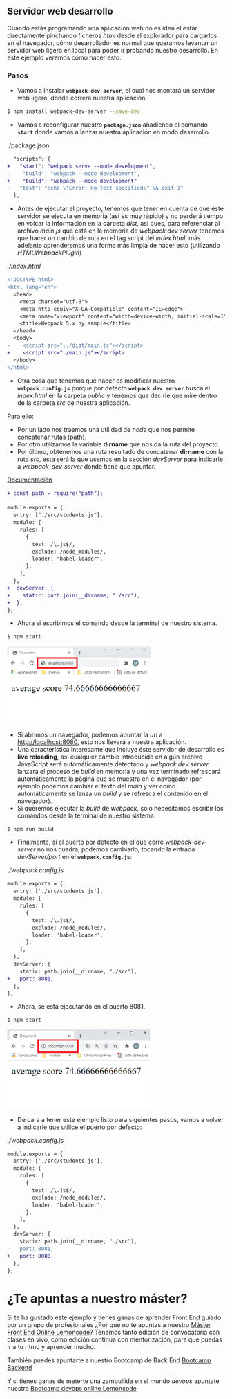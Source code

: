 ## Servidor web desarrollo

Cuando estás programando una aplicación web no es idea el estar directamente pinchando ficheros _html_ desde el explorador para cargarlos en el navegador, cómo desarrollador es normal que queramos levantar un servidor web ligero en local para poder ir probando nuestro desarrollo. En este ejemplo veremos cómo hacer esto.

### Pasos

- Vamos a instalar **`webpack-dev-server`**, el cual nos montará un servidor web ligero, donde correrá nuestra aplicación.

```bash
$ npm install webpack-dev-server --save-dev
```

- Vamos a reconfigurar nuestro **`package.json`** añadiendo el comando **`start`** donde vamos a lanzar nuestra aplicación en modo desarrollo.

./package.json

```diff
  "scripts": {
+   "start": "webpack serve --mode development",
-    "build": "webpack --mode development",
+    "build": "webpack --mode development"
-   "test": "echo \"Error: no test specified\" && exit 1"
  },
```

- Antes de ejecutar el proyecto, tenemos que tener en cuenta de que éste servidor se ejecuta en memoria (así es muy rápido) y no
  perderá tiempo en volcar la información en la carpeta _dist_, así pues, para referenciar al archivo _main.js_ que está en la memoria de
  _webpack dev server_ tenemos que hacer un cambio de ruta en el tag script del _index.html_, más adelante
  aprenderemos una forma más limpia de hacer esto (utilizando _HTMLWebpackPlugin_)

_./index.html_

```diff
<!DOCTYPE html>
<html lang="en">
  <head>
    <meta charset="utf-8">
    <meta http-equiv="X-UA-Compatible" content="IE=edge">
    <meta name="viewport" content="width=device-width, initial-scale=1">
    <title>Webpack 5.x by sample</title>
  </head>
  <body>
-    <script src="../dist/main.js"></script>
+    <script src="./main.js"></script>
  </body>
</html>
```

- Otra cosa que tenemos que hacer es modificar nuestro **`webpack.config.js`** porque por defecto **`webpack dev server`** busca el _index.html_ en la carpeta _public_ y tenemos que decirle que mire dentro de la carpeta _src_ de nuestra aplicación.

Para ello:

- Por un lado nos traemos una utilidad de _node_ que nos permite concatenar rutas (path).
- Por otro utilizamos la variable **dirname** que nos da la ruta del proyecto.
- Por último, obtenemos una ruta resultado de concatenar **dirname** con la ruta _src_,
  esta será la que usemos en la sección _devServer_ para indicarle a _webpack_dev_server_
  donde tiene que apuntar.

[Documentación](https://webpack.js.org/configuration/dev-server/)

```diff
+ const path = require("path");

module.exports = {
  entry: ["./src/students.js"],
  module: {
    rules: [
      {
        test: /\.js$/,
        exclude: /node_modules/,
        loader: "babel-loader",
      },
    ],
  },
+  devServer: {
+    static: path.join(__dirname, "./src"),
+  },
};
```

- Ahora si escribimos el comando desde la terminal de nuestro sistema.

```bash
$ npm start
```

<img src="./content/html-webpluging3.PNG" alt="html-webpluging3" style="zoom:67%;" />

- Si abrimos un navegador, podemos apuntar la _url_ a [http://localhost:8080](http://localhost:8080/), esto nos llevará a nuestra aplicación.
- Una característica interesante que incluye éste servidor de desarrollo es **live reloading**, así cualquier cambio introducido en algún archivo JavaScript será automáticamente detectado y _webpack dev server_ lanzará el proceso de _build_ en memoria y una vez terminado refrescará automáticamente la página que se muestra en el navegador (por ejemplo podemos cambiar el texto del _main_ y ver como automáticamente se lanza un _build_ y se refresca el contenido en el navegador).
- Si queremos ejecutar la _build_ de _webpack_, solo necesitamos escribir los comandos desde la terminal de nuestro sistema:

```bash
$ npm run build
```

- Finalmente, si el puerto por defecto en el que corre _webpack-dev-server_ no nos cuadra, podemos
  cambiarlo, tocando la entrada _devServer/port_ en el **`webpack.config.js`**:

_./webpack.config.js_

```diff
module.exports = {
  entry: ['./src/students.js'],
  module: {
    rules: [
      {
        test: /\.js$/,
        exclude: /node_modules/,
        loader: 'babel-loader',
      },
    ],
  },
  devServer: {
    static: path.join(__dirname, "./src"),
+   port: 8081,
  },
};
```

- Ahora, se está ejecutando en el puerto 8081.

```bash
$ npm start
```

<img src="./content/webpack-dev-server.png" alt="webpack-dev-server" style="zoom:67%;" />

- De cara a tener este ejemplo listo para siguientes pasos, vamos a volver a indicarle
  que utilice el puerto por defecto:

_./webpack.config.js_

```diff
module.exports = {
  entry: ['./src/students.js'],
  module: {
    rules: [
      {
        test: /\.js$/,
        exclude: /node_modules/,
        loader: 'babel-loader',
      },
    ],
  },
  devServer: {
    static: path.join(__dirname, "./src"),
-   port: 8081,
+   port: 8080,
  },
};
```

# ¿Te apuntas a nuestro máster?

Si te ha gustado este ejemplo y tienes ganas de aprender Front End
guiado por un grupo de profesionales ¿Por qué no te apuntas a
nuestro [Máster Front End Online Lemoncode](https://lemoncode.net/master-frontend#inicio-banner)? Tenemos tanto edición de convocatoria
con clases en vivo, como edición continua con mentorización, para
que puedas ir a tu ritmo y aprender mucho.

También puedes apuntarte a nuestro Bootcamp de Back End [Bootcamp Backend](https://lemoncode.net/bootcamp-backend#inicio-banner)

Y si tienes ganas de meterte una zambullida en el mundo _devops_
apuntate nuestro [Bootcamp devops online Lemoncode](https://lemoncode.net/bootcamp-devops#bootcamp-devops/inicio)